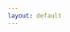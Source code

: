 ```yaml
---
layout: default
---
```


<div class="splash"></div>


<!-- Lorem ipsum dolor sit amet, consectetur adipiscing elit. Etiam gravida pulvinar porta. Nulla pharetra venenatis lectus in tincidunt. Duis vitae semper eros, non tempus turpis. Suspendisse eu ex vitae velit porttitor semper. Ut nec volutpat sem, eu egestas lacus. In dapibus, libero id porttitor fringilla, elit eros sollicitudin tellus, sed lacinia felis sapien sed ante. Morbi at leo eget neque eleifend vehicula. Praesent sed venenatis ante.


In malesuada lacus libero, et faucibus sem vehicula non. Nunc volutpat quis magna vel tincidunt. Aliquam sollicitudin libero mi, sit amet aliquet justo efficitur non. Class aptent taciti sociosqu ad litora torquent per conubia nostra, per inceptos himenaeos. Aenean justo est, volutpat vitae metus in, scelerisque molestie justo. Fusce at tincidunt leo. Suspendisse malesuada, nunc sed imperdiet aliquam, ante sapien placerat nisl, aliquam ultrices tortor risus sed orci. Praesent interdum, orci eget elementum ullamcorper, felis magna consequat quam, sed pretium lacus nisi vel lorem. Maecenas posuere, ligula nec tristique cursus, mi nisl sodales sapien, eget feugiat nisl purus sed neque. Donec ornare est a nibh gravida maximus. Fusce odio libero, pharetra quis ligula nec, accumsan finibus erat. Aenean sit amet fermentum ante.


Cras fermentum, dolor sed placerat accumsan, risus erat luctus purus, ac varius dui dui eget lorem. Morbi ante ex, laoreet ut ligula aliquet, convallis lacinia libero. Fusce imperdiet ultrices dictum. Pellentesque dictum mi facilisis dui tempor, vitae mollis magna gravida. Fusce eros quam, molestie et odio ac, ultricies viverra arcu. Nam porta quis libero a dignissim. Suspendisse vestibulum, ante vitae consequat blandit, urna est molestie nunc, eget tempus augue tortor eget sem. Class aptent taciti sociosqu ad litora torquent per conubia nostra, per inceptos himenaeos. Donec lorem turpis, cursus in eleifend nec, malesuada commodo lorem.


Cras neque augue, accumsan at massa id, imperdiet hendrerit massa. Nunc in est aliquam, blandit nunc quis, tincidunt lorem. Maecenas pretium lorem augue, id mattis ligula sodales sit amet. In suscipit dui urna. Aliquam vel risus vitae nunc volutpat porttitor. Cras tempor scelerisque tellus non blandit. Vivamus hendrerit ligula vel ligula cursus tempus. In id ullamcorper tellus, non feugiat leo. In accumsan malesuada vehicula. Sed in ligula magna. Maecenas ante nisi, imperdiet non vehicula non, finibus non tortor. Vestibulum faucibus vehicula dignissim.


Morbi hendrerit porta ante, finibus fermentum enim congue vel. Ut pellentesque quis massa vel pulvinar. Praesent mollis dui vitae ipsum posuere, ut pharetra metus lacinia. Vestibulum faucibus sapien elit, vitae ornare mi feugiat in. Cras nunc lectus, eleifend sed lorem at, feugiat ullamcorper nisi. Etiam eu ante nec risus tristique rhoncus. Integer sollicitudin justo nec quam malesuada tincidunt. Integer eget nibh leo. Aliquam cursus semper odio vel consequat. Class aptent taciti sociosqu ad litora torquent per conubia nostra, per inceptos himenaeos. -->